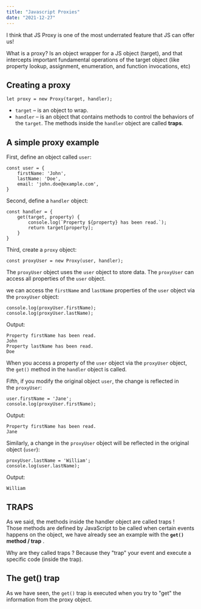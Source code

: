 ```yaml
---
title: "Javascript Proxies"
date: "2021-12-27"
---
```


I think that JS Proxy is one of the most underrated feature that JS can offer us!

What is a proxy? Is an object wrapper for a JS object (target), and that intercepts important fundamental operations of the target object (like property lookup, assignment, enumeration, and function invocations, etc)

## Creating a proxy

```
let proxy = new Proxy(target, handler);
```

- `target` – is an object to wrap.
- `handler` – is an object that contains methods to control the behaviors of the `target`. The methods inside the `handler` object are called **traps**.

## A simple proxy example

First, define an object called `user`:

```
const user = {
    firstName: 'John',
    lastName: 'Doe',
    email: 'john.doe@example.com',
}
```

Second, define a `handler` object:

```
const handler = {
    get(target, property) {
        console.log(`Property ${property} has been read.`);
        return target[property];
    }
}
```

Third, create a `proxy` object:

```
const proxyUser = new Proxy(user, handler);
```

The `proxyUser` object uses the `user` object to store data. The `proxyUser` can access all properties of the `user` object.

we can access the `firstName` and `lastName` properties of the `user` object via the `proxyUser` object:

```
console.log(proxyUser.firstName);
console.log(proxyUser.lastName);
```

Output:

```
Property firstName has been read.
John
Property lastName has been read.
Doe
```

When you access a property of the `user` object via the `proxyUser` object, the `get()` method in the `handler` object is called.

Fifth, if you modify the original object `user`, the change is reflected in the `proxyUser`:

```
user.firstName = 'Jane';
console.log(proxyUser.firstName);
```

Output:

```
Property firstName has been read.
Jane
```

Similarly, a change in the `proxyUser` object will be reflected in the original object (`user`):

```
proxyUser.lastName = 'William';
console.log(user.lastName);
```

Output:

```
William
```

## TRAPS

As we said, the methods inside the handler object are called traps !  
Those methods are defined by JavaScript to be called when certain events happens on the object, we have already see an example with the **`get()`** **method / trap** .

Why are they called traps ? Because they "trap" your event and execute a specific code (inside the trap).

## The get() trap

As we have seen, the `get()` trap is executed when you try to "get" the information from the proxy object.
